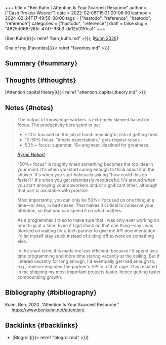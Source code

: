 +++
title = "Ben Kuhn | Attention Is Your Scarcest Resource"
author = ["Cash Prokop-Weaver"]
date = 2022-02-06T15:31:00-08:00
lastmod = 2024-02-24T17:49:56-08:00
tags = ["hastodo", "reference", "hastodo", "reference"]
categories = ["hastodo", "reference"]
draft = false
slug = "4625d068-26fe-47d7-93b3-da12b0151ca1"
+++

[Ben Kuhn]({{< relref "ben_kuhn.md" >}}), (<a href="#citeproc_bib_item_1">Kuhn 2020</a>)

One of my [Favorites]({{< relref "favorites.md" >}}).


## Summary {#summary}


## Thoughts {#thoughts}

[Attention capital theory]({{< relref "attention_capital_theory.md" >}})


## Notes {#notes}

> The output of knowledge workers is extremely skewed based on focus. The productivity tiers seem to be:
>
> -   &lt;10% focused on the job at hand: meaningful risk of getting fired.
> -   10-50% focus: "meets expectations," gets regular raises.
> -   50%+ focus: superstar, 10x engineer, destined for greatness.
>
> _[Byrne Hobart](https://www.thediff.co/p/the-future-of-remote-work-is-not)_

<!--quoteend-->

> "50%+ focus" is roughly when something becomes the top idea in your mind. It's when you start caring enough to think about it in the shower. It's when you start habitually asking "how could this go faster?" It's when you get relentlessly resourceful. It's around when you start annoying your coworkers and/or significant other, although that part is avoidable with practice.
>
> Most importantly, you can only be 50%+-focused on one thing at a time—or zero, in bad cases. That makes it critical to conserve your attention, so that you can spend it on what matters.

<!--quoteend-->

> As a programmer, I tried to make sure that I was only ever working on one thing at a time. Even if I got stuck on that one thing—say I was blocked on waiting for a tech partner to give me API documentation—I'd let myself stay stuck instead of sliding off to work on something else.
>
> In the short term, this made me less efficient, because I'd spend less time programming and more time staring vacantly at the ceiling. But if I stared vacantly for long enough, I'd eventually get mad enough to, e.g., reverse-engineer the partner's API in a fit of rage. This resulted in me shipping my most important projects faster, hence getting faster compounding growth.


## Bibliography {#bibliography}

<style>.csl-entry{text-indent: -1.5em; margin-left: 1.5em;}</style><div class="csl-bib-body">
  <div class="csl-entry"><a id="citeproc_bib_item_1"></a>Kuhn, Ben. 2020. “Attention Is Your Scarcest Resource.” <a href="https://www.benkuhn.net/attention/">https://www.benkuhn.net/attention/</a>.</div>
</div>


## Backlinks {#backlinks}

-   [Blogroll]({{< relref "blogroll.md" >}})
